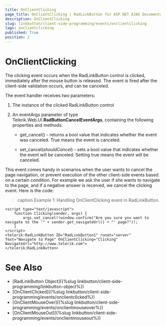 ```yaml
---
title: OnClientClicking
page_title: OnClientClicking | RadLinkButton for ASP.NET AJAX Documentation
description: OnClientClicking
slug: linkbutton/client-side-programming/events/onclientclicking
tags: onclientclicking
published: True
position: 2
---
```


# OnClientClicking

The clicking event occurs when the RadLinkButton control is clicked, immediately after the mouse button is released. The event is fired after the client-side validation occurs, and can be canceled.

The event handler receives two parameters:

1. The instance of the clicked RadLinkButton control

1. An eventArgs parameter of type Telerik.Web.UI.**RadButtonCancelEventArgs**, containing the following properties and methods:

	* get_cancel() - returns a bool value that indicates whether the event was canceled. True means the event is canceled.

	* set_cancel(*shouldCancel*) - sets a bool value that indicates whether the event will be canceled. Setting true means the event will be canceled.

This event comes handy in scenarios when the user wants to cancel the page navigation, or prevent execution of the other client-side events based on a certain condition. For example we ask the user if she wants to navigate to the page, and if a negative answer is received, we cancel the clicking event. Here is the code:

>caption Example 1: Handling OnClientClicking event in RadLinkButton.

````ASP.NET
<script type="text/javascript">
	function Clicking(sender, args) {
		args.set_cancel(!window.confirm("Are you sure you want to navigate to the '" + sender.get_navigateUrl() + "' page?"));
	}
</script>
<telerik:RadLinkButton ID="RadLinkButton1" runat="server" Text="Navigate to Page" OnClientClicking="Clicking" NavigateUrl="http://www.telerik.com">
</telerik:RadLinkButton>
````

# See Also

 * [RadLinkButton Object]({%slug linkbutton/client-side-programming/linkbutton-object%})
 * [OnClientClicked]({%slug linkbutton/client-side-programming/events/onclientclicked%})
 * [OnClientMouseOver]({%slug linkbutton/client-side-programming/events/onclientmouseover%})
 * [OnClientMouseOut]({%slug linkbutton/client-side-programming/events/onclientmouseout%})
